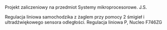 Projekt zaliczeniowy na przedmiot Systemy mikroprocesorowe.
J.S.



Regulacja liniowa samochodzika z żaglem przy pomocy 2 śmigieł i ultradźwiękowego sensora odległości.
Regulacja liniowa P, Nucleo F746ZG
